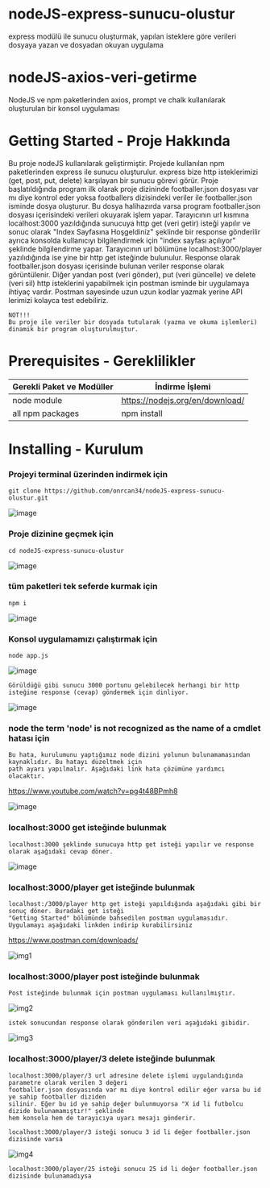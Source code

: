 # nodeJS-express-sunucu-olustur
express modülü ile sunucu oluşturmak, yapılan isteklere göre verileri dosyaya yazan ve dosyadan okuyan uygulama

# nodeJS-axios-veri-getirme
NodeJS ve npm paketlerinden axios, prompt ve chalk kullanılarak oluşturulan bir konsol uygulaması

# Getting Started - Proje Hakkında
Bu proje nodeJS kullanılarak geliştirmiştir. Projede kullanılan npm paketlerinden express ile sunucu oluşturulur. express bize http isteklerimizi (get, post, put, delete) karşılayan bir sunucu görevi görür. Proje başlatıldığında program ilk olarak proje dizininde footballer.json dosyası var mı diye kontrol eder yoksa footballers dizisindeki veriler ile footballer.json isminde dosya oluşturur. Bu dosya halihazırda varsa program footballer.json dosyası içerisindeki verileri okuyarak işlem yapar. Tarayıcının url kısmına localhost:3000 yazıldığında sunucuya http get (veri getir) isteği yapılır ve sonuc olarak "Index Sayfasına Hoşgeldiniz" şeklinde bir response gönderilir ayrıca konsolda kullanıcıyı bilgilendirmek için "index sayfası açılıyor" şeklinde bilgilendirme yapar. Tarayıcının url bölümüne localhost:3000/player yazılıdığında ise yine bir http get isteğinde bulunulur. Response olarak footballer.json dosyası içerisinde bulunan veriler response olarak görüntülenir. Diğer yandan post (veri gönder), put (veri güncelle) ve delete (veri sil) http isteklerini yapabilmek için postman isminde bir uygulamaya ihtiyaç vardır. Postman sayesinde uzun uzun kodlar yazmak yerine API lerimizi kolayca test edebiliriz.
```
NOT!!!
Bu proje ile veriler bir dosyada tutularak (yazma ve okuma işlemleri) dinamik bir program oluşturulmuştur.
```

# Prerequisites - Gereklilikler
| Gerekli Paket ve Modüller | İndirme İşlemi |
| ------ | ------ |
| node module | https://nodejs.org/en/download/ |
| all npm packages | npm install |

# Installing - Kurulum

### Projeyi terminal üzerinden indirmek için
```
git clone https://github.com/onrcan34/nodeJS-express-sunucu-olustur.git
```
![image](https://user-images.githubusercontent.com/64845818/182610565-5ab962f6-ca22-4cb8-96a4-fb10cf0a4b1b.png)

### Proje dizinine geçmek için
```
cd nodeJS-express-sunucu-olustur
```
![image](https://user-images.githubusercontent.com/64845818/182610689-f99859a8-de5a-4a32-b20c-14d9111cf98c.png)

### tüm paketleri tek seferde kurmak için
```
npm i
```
![image](https://user-images.githubusercontent.com/64845818/182610833-828bfa4c-8167-4b9f-8e68-5d5a9030c748.png)


### Konsol uygulamamızı çalıştırmak için
```
node app.js 
```
![image](https://user-images.githubusercontent.com/64845818/182610988-fc166c73-c05c-4e00-902a-7a35f5ac7ec9.png)

```
Görüldüğü gibi sunucu 3000 portunu gelebilecek herhangi bir http isteğine response (cevap) göndermek için dinliyor.
```

![image](https://user-images.githubusercontent.com/64845818/182611428-1c14a8da-b805-4478-ba7d-57a4e0be4f2f.png)


### node the term 'node' is not recognized as the name of a cmdlet hatası için
```
Bu hata, kurulumunu yaptığımız node dizini yolunun bulunamamasından kaynaklıdır. Bu hatayı düzeltmek için 
path ayarı yapılmalır. Aşağıdaki link hata çözümüne yardımcı olacaktır.
```
https://www.youtube.com/watch?v=pg4t48BPmh8

![image](https://user-images.githubusercontent.com/64845818/182600071-969bdf3d-a88f-4469-ad54-01ad1fe8edf4.png)


### localhost:3000 get isteğinde bulunmak
```
localhost:3000 şeklinde sunucuya http get isteği yapılır ve response olarak aşağıdaki cevap döner. 
```
![image](https://user-images.githubusercontent.com/64845818/182612143-19889cb8-9b57-47fc-94b0-698bfc1c4c9e.png)


### localhost:3000/player get isteğinde bulunmak
```
localhost:/3000/player http get isteği yapıldığında aşağıdaki gibi bir sonuç döner. Buradaki get isteği 
"Getting Started" bölümünde bahsedilen postman uygulamasıdır. Uygulamayı aşağıdaki linkden indirip kurabilirsiniz
```
https://www.postman.com/downloads/

![img1](https://user-images.githubusercontent.com/64845818/182615942-2bc66f33-be9e-441e-bdc2-6903e79ec779.png)

### localhost:3000/player post isteğinde bulunmak
```
Post isteğinde bulunmak için postman uygulaması kullanılmıştır. 
```
![img2](https://user-images.githubusercontent.com/64845818/182619068-f08e5d59-d0d5-4f86-9e6d-259d24a139d5.png)

```
istek sonucundan response olarak gönderilen veri aşağıdaki gibidir.
```
![img3](https://user-images.githubusercontent.com/64845818/182619546-223e07dd-43cc-4bff-9a3d-c862d3956b19.PNG)

### localhost:3000/player/3 delete isteğinde bulunmak
```
localhost:3000/player/3 url adresine delete işlemi uygulandığında parametre olarak verilen 3 değeri 
footballer.json dosyasında var mı diye kontrol edilir eğer varsa bu id ye sahip footballer diziden
silinir. Eğer bu id ye sahip değer bulunmuyorsa "X id li futbolcu dizide bulunamamıştır!" şeklinde
hem konsola hem de tarayıcıya uyarı mesajı gönderir.
```

```
localhost:3000/player/3 isteği sonucu 3 id li değer footballer.json dizisinde varsa 
```
![img4](https://user-images.githubusercontent.com/64845818/182622889-e979f6c4-32a0-4995-b6e3-6231877e6db8.PNG)

```
localhost:3000/player/25 isteği sonucu 25 id li değer footballer.json dizisinde bulunamadıysa
```




